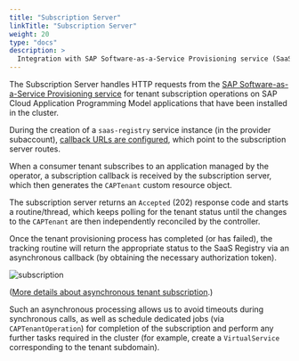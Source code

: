 ```yaml
---
title: "Subscription Server"
linkTitle: "Subscription Server"
weight: 20
type: "docs"
description: >
  Integration with SAP Software-as-a-Service Provisioning service (SaaS)
---
```


The Subscription Server handles HTTP requests from the [SAP Software-as-a-Service Provisioning service](https://help.sap.com/viewer/65de2977205c403bbc107264b8eccf4b/Cloud/en-US/2cd8913a50bc4d3e8172f84bb4bfba20.html) for tenant subscription operations on SAP Cloud Application Programming Model applications that have been installed in the cluster. 

During the creation of a `saas-registry` service instance (in the provider subaccount), [callback URLs are configured](../../../usage/prerequisites/#saas-provisioning-service), which point to the subscription server routes.

When a consumer tenant subscribes to an application managed by the operator, a subscription callback is received by the subscription server, which then generates the `CAPTenant` custom resource object. 

The subscription server returns an `Accepted` (202) response code and starts a routine/thread, which keeps polling for the tenant status until the changes to the `CAPTenant` are then independently reconciled by the controller. 

Once the tenant provisioning process has completed (or has failed), the tracking routine will return the appropriate status to the SaaS Registry via an asynchronous callback (by obtaining the necessary authorization token).


![subscription](/cap-operator/img/block-subscription.drawio.svg)


([More details about asynchronous tenant subscription](https://controlcenter.ondemand.com/index.html#/knowledge_center/articles/2316430f7d804820934910db736cefbf).)

Such an asynchronous processing allows us to avoid timeouts during synchronous calls, as well as schedule dedicated jobs (via `CAPTenantOperation`) for completion of the subscription and perform any further tasks required in the cluster (for example, create a `VirtualService` corresponding to the tenant subdomain).
